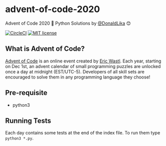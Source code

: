 # advent-of-code-2020
Advent of Code 2020 🎄 Python Solutions by [@DonaldLika](https://twitter.com/donaldlika1) 😊

[![CircleCI](https://circleci.com/gh/DonaldLika/advent-of-code.svg?style=shield&circle-token=081b04865578c91acf6298c62fe2e7874281f656)](https://github.com/DonaldLika/advent-of-code/tree/master)
[![MIT license](https://img.shields.io/badge/License-MIT-blue.svg)](https://opensource.org/licenses/MIT)

## What is Advent of Code?
[Advent of Code](http://adventofcode.com) is an online event created by [Eric Wastl](https://twitter.com/ericwastl). Each year, starting on Dec 1st, an advent calendar of small programming puzzles are unlocked once a day at midnight (EST/UTC-5). Developers of all skill sets are encouraged to solve them in any programming language they choose!

## Pre-requisite

- python3

## Running Tests

Each day contains some tests at the end of the index file. To run them type `python3 *.py`.